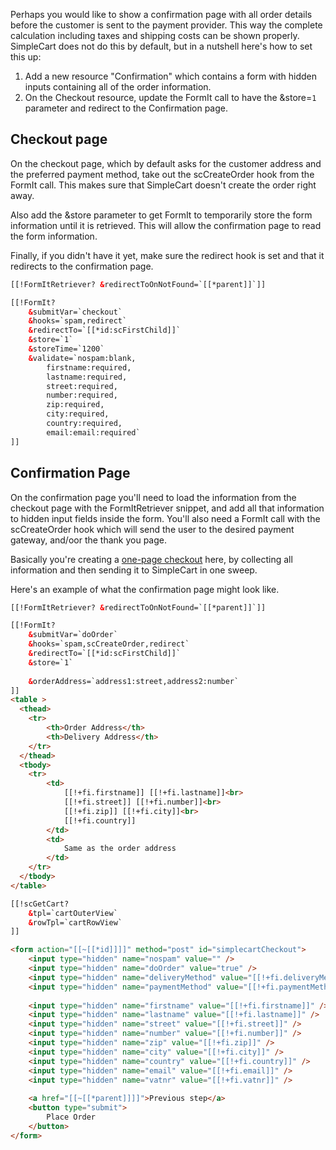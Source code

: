 Perhaps you would like to show a confirmation page with all order details before the customer is sent to the payment provider. This way the complete calculation including taxes and shipping costs can be shown properly. SimpleCart does not do this by default, but in a nutshell here's how to set this up:

1. Add a new resource "Confirmation" which contains a form with hidden inputs containing all of the order information.
2. On the Checkout resource, update the FormIt call to have the &store=`1` parameter and redirect to the Confirmation page.

## Checkout page

On the checkout page, which by default asks for the customer address and the preferred payment method, take out the scCreateOrder hook from the FormIt call. This makes sure that SimpleCart doesn't create the order right away.

Also add the &store parameter to get FormIt to temporarily store the form information until it is retrieved. This will allow the confirmation page to read the form information.

Finally, if you didn't have it yet, make sure the redirect hook is set and that it redirects to the confirmation page.

```` html   
[[!FormItRetriever? &redirectToOnNotFound=`[[*parent]]`]]

[[!FormIt?
    &submitVar=`checkout`
    &hooks=`spam,redirect`
    &redirectTo=`[[*id:scFirstChild]]`
    &store=`1`
    &storeTime=`1200`
    &validate=`nospam:blank,
        firstname:required,
        lastname:required,
        street:required,
        number:required,
        zip:required,
        city:required,
        country:required,
        email:email:required`
]]
````

## Confirmation Page

On the confirmation page you'll need to load the information from the checkout page with the FormItRetriever snippet, and add all that information to hidden input fields inside the form. You'll also need a FormIt call with the scCreateOrder hook which will send the user to the desired payment gateway, and/oor the thank you page.

Basically you're creating a [one-page checkout](https://www.modmore.com/simplecart/documentation/tutorials/one-page-checkout/) here, by collecting all information and then sending it to SimpleCart in one sweep.

Here's an example of what the confirmation page might look like.

```` html
[[!FormItRetriever? &redirectToOnNotFound=`[[*parent]]`]]

[[!FormIt?
    &submitVar=`doOrder`
    &hooks=`spam,scCreateOrder,redirect`
    &redirectTo=`[[*id:scFirstChild]]`
    &store=`1`
    
    &orderAddress=`address1:street,address2:number`
]]
<table >
  <thead>
    <tr>
        <th>Order Address</th>
        <th>Delivery Address</th>
    </tr>
  </thead>
  <tbody>
    <tr> 
        <td>
            [[!+fi.firstname]] [[!+fi.lastname]]<br>
            [[!+fi.street]] [[!+fi.number]]<br>
            [[!+fi.zip]] [[!+fi.city]]<br>
            [[!+fi.country]]
        </td>
        <td>
            Same as the order address
        </td>
    </tr>
  </tbody>
</table>

[[!scGetCart?
    &tpl=`cartOuterView`
    &rowTpl=`cartRowView`
]]

<form action="[[~[[*id]]]]" method="post" id="simplecartCheckout">
    <input type="hidden" name="nospam" value="" />
    <input type="hidden" name="doOrder" value="true" />
    <input type="hidden" name="deliveryMethod" value="[[!+fi.deliveryMethod]]" />
    <input type="hidden" name="paymentMethod" value="[[!+fi.paymentMethod]]" />
    
    <input type="hidden" name="firstname" value="[[!+fi.firstname]]" />
    <input type="hidden" name="lastname" value="[[!+fi.lastname]]" />
    <input type="hidden" name="street" value="[[!+fi.street]]" />
    <input type="hidden" name="number" value="[[!+fi.number]]" />
    <input type="hidden" name="zip" value="[[!+fi.zip]]" />
    <input type="hidden" name="city" value="[[!+fi.city]]" />
    <input type="hidden" name="country" value="[[!+fi.country]]" />
    <input type="hidden" name="email" value="[[!+fi.email]]" />
    <input type="hidden" name="vatnr" value="[[!+fi.vatnr]]" />
    
    <a href="[[~[[*parent]]]]">Previous step</a>
    <button type="submit">
        Place Order
    </button>
</form>
````